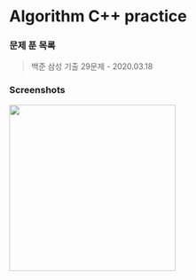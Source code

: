 Algorithm C++ practice
======================

### 문제 푼 목록

> 백준 삼성 기출 29문제 - 2020.03.18


### Screenshots

<div>
    <img width ="300" src = "https://user-images.githubusercontent.com/43604493/79240252-7f186000-7eac-11ea-9773-d9e8f50b8b3c.JPG">
</div>
